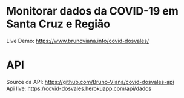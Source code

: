 # Monitorar dados da COVID-19 em Santa Cruz e Região 

Live Demo: https://www.brunoviana.info/covid-dosvales/


# API
Source da API: https://github.com/Bruno-Viana/covid-dosvales-api </br>
Api live: https://covid-dosvales.herokuapp.com/api/dados

